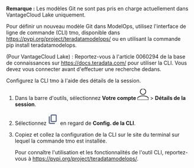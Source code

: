 **Remarque :** Les modèles Git ne sont pas pris en charge actuellement dans VantageCloud Lake uniquement.

Pour définir un nouveau modèle Git dans ModelOps, utilisez l'interface de ligne de commande (CLI) tmo, disponible dans <https://pypi.org/project/teradatamodelops/> ou en utilisant la commande pip install teradatamodelops.

(Pour VantageCloud Lake) : Reportez-vous à l'article 0060294 de la base de connaissances sur <https://docs.teradata.com/> pour utiliser la CLI. Vous devez vous connecter avant d'effectuer une recherche dedans.

Configurez la CLI tmo à l'aide des détails de la session.

1.  Dans la barre d'outils, sélectionnez **Votre compte** ![Person icon](Images/mci1652327190262.svg) \> **Détails de la session**.

2.  Sélectionnez ![Note icon](Images/eaz1744727994846.png) en regard de **Config. de la CLI**.

3.  Copiez et collez la configuration de la CLI sur le site du terminal sur lequel la commande tmo est installée.

    Pour connaître l'utilisation et les fonctionnalités de l'outil CLI, reportez-vous à <https://pypi.org/project/teradatamodelops/>.
